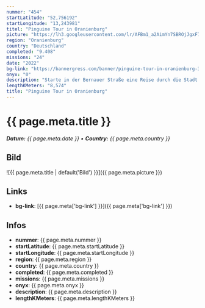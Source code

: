 ```yaml
---
nummer: "454"
startLatitude: "52,756192"
startLongitude: "13,243981"
titel: "Pinguine Tour in Oranienburg"
picture: "https://lh3.googleusercontent.com/lr/AFBm1_a2AimYn7SBROjJgxF78YLx4YhBhB3UKDbQd3N9RYeadheJgm10ve-sjWV-O4CGHvKpRDM-mKFAUljPAEqf0oIABrR81os6W-eccXP65nJUARtjy9R8KKqVikfUKpnqY2hn71dfikB8jJUJJh5O4SmJeXTZ9RcE9PRnsVeArIOOCPmCkS3pQnlRxF-34OGceMBCQYirWlycG2oIg3tGeLGGpqzwc3tWZ03_vDEyMDF7rFQk6EbibGos8RioAaQlaon3C0-ymYvK3eaquKoXzzq4Xlh2gd1eIOh5v9US1LYbTtVGcJQwHsHFkRvmdg6o0WvHYVS-0-x9ESxnytT7PpNdr0QJbb9NiILRHxugPcOcq8MX5QDyn8C8gDxNXcI46sjdXsheMIRJ9k5g0_Qdu-bOe1zB1RBo-HKz6gTWT0miRJn_gF4kbpbu-JaYpltJVws04P5ZVK8ITd7q8ph_25ps_ga6tA3O2mRGHO0spLaFDqMGaqKZPVT_WYtmDfho9o6_KKMlxgE8NOwB5lRdCsDUk4lAlXzOo8qJn24QoqO4mG-Qht2SoQG4tsrLHq3LCwvf50gC3HonbQo6Vd5OBAiaYP_IkLjIPkC-3ADkLDZ-LHah8-vJ2r6TbEtYGJDoipx-chIqNO2Oq71vEkB5Yjjnvu9upx60hPwFDie51UbXgi7l90TI5NdS20Y2eKcx6RWZLLrm0MfiMlos12aV0yq4ZEh-fZjRgqy5mO9fCj-r0NG8ficRLovGzcFC5Jl-Kq9L8ebPHl-LQdzhPiOkaKGKQrTCtGoj7XtmPW8s5VCbsRE8F0P1sEsI32DFGe6sywACLK_PyQEbqsWes6eUgAMkDsX6jrHmeYoc3ZGGJ7MKg2pUlXKGB-UZWMYAvfKpXiM03KAC"
region: "Oranienburg"
country: "Deutschland"
completed: "9.408"
missions: "24"
date: "2022"
bg-link: "https://bannergress.com/banner/pinguine-tour-in-oranienburg-3f42"
onyx: "0"
description: "Starte in der Bernauer Straße eine Reise durch die Stadt Oranienburg. Deine Reise führt dich entlang des Schloss, Schlosspark und endet am Bahnhof.\n\nBanner ist bis 01.06.2022 online"
lengthKMeters: "8,574"
title: "Pinguine Tour in Oranienburg"
---
```


# {{ page.meta.title }}
_**Datum:** {{ page.meta.date }} • **Country:** {{ page.meta.country }}_

## Bild
![{{ page.meta.title | default('Bild') }}]({{ page.meta.picture }})

## Links
- **bg-link**: [{{ page.meta['bg-link'] }}]({{ page.meta['bg-link'] }})

## Infos
- **nummer**: {{ page.meta.nummer }}
- **startLatitude**: {{ page.meta.startLatitude }}
- **startLongitude**: {{ page.meta.startLongitude }}
- **region**: {{ page.meta.region }}
- **country**: {{ page.meta.country }}
- **completed**: {{ page.meta.completed }}
- **missions**: {{ page.meta.missions }}
- **onyx**: {{ page.meta.onyx }}
- **description**: {{ page.meta.description }}
- **lengthKMeters**: {{ page.meta.lengthKMeters }}

